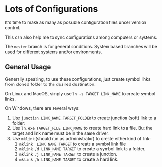Lots of Configurations
======================

It's time to make as many as possible configuration files under version control.

This can also help me to sync configurations among computers or systems.

The `master` branch is for general conditions. System based branches will be used
for different systems and/or environments.

General Usage
-------------

Generally speaking, to use these configurations, just create symbol links from
cloned folder to the desired destination.

On Linux and MacOS, simply use `ln -s TARGET LINK_NAME` to create symbol links.

On Windows, there are several ways:

1.  Use [`junction LINK_NAME TARGET_FOLDER`](http://technet.microsoft.com/en-us/sysinternals/bb896768.aspx)
    to create junction (soft) link to a folder;
1.  Use `ln.exe TARGET_FILE LINK_NAME` to create hard link to a file. But the target and link name
    must be in the same driver.
1.  Use `mklink` (should run as adiministrator) to create either kind of link:
    1.  `mklink  LINK_NAME TARGET` to create a symbol link file.
    1.  `mklink /d LINK_NAME TARGET` to create a symbol link to a folder.
    1.  `mklink /j LINK_NAME TARGET` to create a junction.
    1.  `mklink /h LINK_NAME TARGET` to create a hard link.
